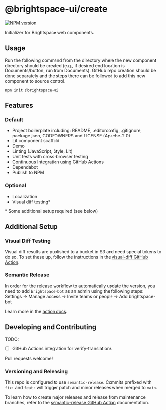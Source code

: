 # @brightspace-ui/create

[![NPM version](https://img.shields.io/npm/v/@brightspace-ui/create.svg)](https://www.npmjs.org/package/@brightspace-ui/create)

Initializer for Brightspace web components.

## Usage

Run the following command from the directory where the new component directory should be created (e.g., if desired end location is Documents/button, run from Documents). GitHub repo creation should be done separately and the steps there can be followed to add this new component to source control.

```
npm init @brightspace-ui
```

## Features

### Default

* Project boilerplate including: README, .editorconfig, .gitignore, package.json, CODEOWNERS and LICENSE (Apache-2.0)
* Lit component scaffold
* Demo
* Linting (JavaScript, Style, Lit)
* Unit tests with cross-browser testing
* Continuous Integration using GitHub Actions
* Dependabot
* Publish to NPM

### Optional

* Localization
* Visual diff testing*

\* Some additional setup required (see below)

## Additional Setup

### Visual Diff Testing

Visual diff results are published to a bucket in S3 and need special tokens to do so. To set these up, follow the instructions in the [visual-diff GitHub Action](https://github.com/BrightspaceUI/actions/tree/main/visual-diff).

### Semantic Release

In order for the release workflow to automatically update the version, you need to add `brightspace-bot` as an admin using the following steps:
Settings -> Manage access -> Invite teams or people -> Add brightspace-bot

Learn more in the [action docs](https://github.com/BrightspaceUI/actions/blob/main/docs/branch-protection.md).

## Developing and Contributing

TODO:
* [ ] GitHub Actions integration for verify-translations

Pull requests welcome!

### Versioning and Releasing

This repo is configured to use `semantic-release`. Commits prefixed with `fix:` and `feat:` will trigger patch and minor releases when merged to `main`.

To learn how to create major releases and release from maintenance branches, refer to the [semantic-release GitHub Action](https://github.com/BrightspaceUI/actions/tree/main/semantic-release) documentation.
